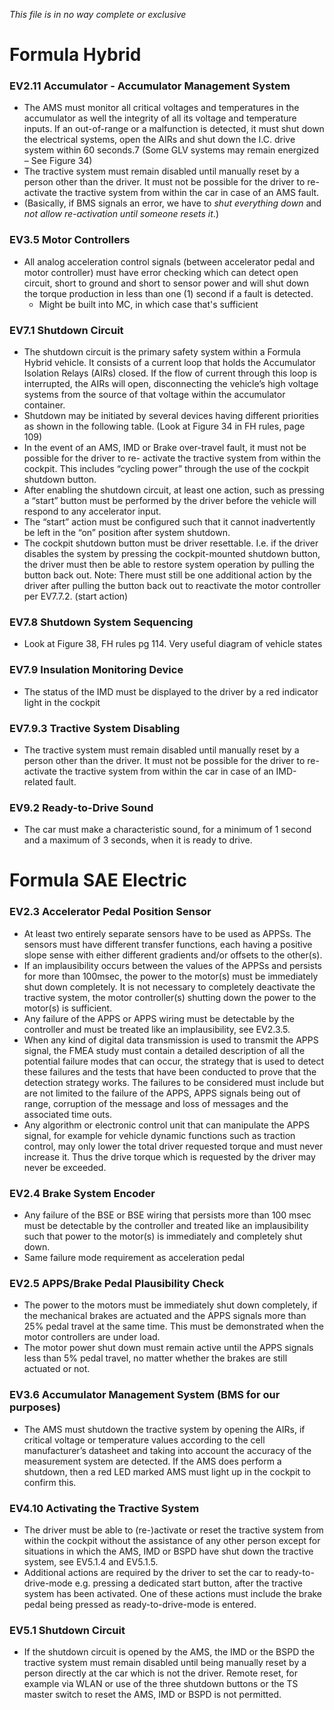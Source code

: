 *This file is in no way complete or exclusive*

# Formula Hybrid

### EV2.11 Accumulator - Accumulator Management System
* The AMS must monitor all critical voltages and temperatures in the accumulator as well the integrity of all its voltage and temperature inputs. If an out-of-range or a malfunction is detected, it must shut down the electrical systems, open the AIRs and shut down the I.C. drive system within 60 seconds.7 (Some GLV systems may remain energized – See Figure 34)
* The tractive system must remain disabled until manually reset by a person other than the driver. It must not be possible for the driver to re-activate the tractive system from within the car in case of an AMS fault.
* (Basically, if BMS signals an error, we have to *shut everything down* and *not allow re-activation until someone resets it*.)

### EV3.5 Motor Controllers
* All analog acceleration control signals (between accelerator pedal and motor controller) must have error checking which can detect open circuit, short to ground and short to sensor power and will shut down the torque production in less than one (1) second if a fault is detected.
  * Might be built into MC, in which case that's sufficient

### EV7.1 Shutdown Circuit
* The shutdown circuit is the primary safety system within a Formula Hybrid vehicle. It consists of a current loop that holds the Accumulator Isolation Relays (AIRs) closed. If the flow of current through this loop is interrupted, the AIRs will open, disconnecting the vehicle’s high voltage systems from the source of that voltage within the accumulator container.
* Shutdown may be initiated by several devices having different priorities as shown in the following table. (Look at Figure 34 in FH rules, page 109)
* In the event of an AMS, IMD or Brake over-travel fault, it must not be possible for the driver to re- activate the tractive system from within the cockpit. This includes “cycling power” through the use of the cockpit shutdown button.
* After enabling the shutdown circuit, at least one action, such as pressing a “start” button must be performed by the driver before the vehicle will respond to any accelerator input.
* The “start” action must be configured such that it cannot inadvertently be left in the “on” position after system shutdown.
* The cockpit shutdown button must be driver resettable. I.e. if the driver disables the system by pressing the cockpit-mounted shutdown button, the driver must then be able to restore system operation by pulling the button back out. Note: There must still be one additional action by the driver after pulling the button back out to reactivate the motor controller per EV7.7.2. (start action)

### EV7.8 Shutdown System Sequencing
* Look at Figure 38, FH rules pg 114. Very useful diagram of vehicle states

### EV7.9 Insulation Monitoring Device
* The status of the IMD must be displayed to the driver by a red indicator light in the cockpit

### EV7.9.3 Tractive System Disabling
* The tractive system must remain disabled until manually reset by a person other than the driver. It must not be possible for the driver to re-activate the tractive system from within the car in case of an IMD-related fault.

### EV9.2 Ready-to-Drive Sound
* The car must make a characteristic sound, for a minimum of 1 second and a maximum of 3 seconds, when it is ready to drive.

# Formula SAE Electric
### EV2.3 Accelerator Pedal Position Sensor
* At least two entirely separate sensors have to be used as APPSs. The sensors must have different transfer functions, each having a positive slope sense with either different gradients and/or offsets to the other(s).
* If an implausibility occurs between the values of the APPSs and persists for more than 100msec, the power to the motor(s) must be immediately shut down completely. It is not necessary to completely deactivate the tractive system, the motor controller(s) shutting down the power to the motor(s) is sufficient.
* Any failure of the APPS or APPS wiring must be detectable by the controller and must be treated like an implausibility, see EV2.3.5.
* When any kind of digital data transmission is used to transmit the APPS signal, the FMEA study must contain a detailed description of all the potential failure modes that can occur, the strategy that is used to detect these failures and the tests that have been conducted to prove that the detection strategy works. The failures to be considered must include but are not limited to the failure of the APPS, APPS signals being out of range, corruption of the message and loss of messages and the associated time outs.
* Any algorithm or electronic control unit that can manipulate the APPS signal, for example for vehicle dynamic functions such as traction control, may only lower the total driver requested torque and must never increase it. Thus the drive torque which is requested by the driver may never be exceeded.

### EV2.4 Brake System Encoder
* Any failure of the BSE or BSE wiring that persists more than 100 msec must be detectable by the controller and treated like an implausibility such that power to the motor(s) is immediately and completely shut down.
* Same failure mode requirement as acceleration pedal

### EV2.5 APPS/Brake Pedal Plausibility Check
* The power to the motors must be immediately shut down completely, if the mechanical brakes are actuated and the APPS signals more than 25% pedal travel at the same time. This must be demonstrated when the motor controllers are under load.
* The motor power shut down must remain active until the APPS signals less than 5% pedal travel, no matter whether the brakes are still actuated or not.

### EV3.6 Accumulator Management System (BMS for our purposes)
* The AMS must shutdown the tractive system by opening the AIRs, if critical voltage or temperature values according to the cell manufacturer’s datasheet and taking into account the accuracy of the measurement system are detected. If the AMS does perform a shutdown, then a red LED marked AMS must light up in the cockpit to confirm this.

### EV4.10 Activating the Tractive System
* The driver must be able to (re-)activate or reset the tractive system from within the cockpit without the assistance of any other person except for situations in which the AMS, IMD or BSPD have shut down the tractive system, see EV5.1.4 and EV5.1.5.
* Additional actions are required by the driver to set the car to ready-to-drive-mode e.g. pressing a dedicated start button, after the tractive system has been activated. One of these actions must include the brake pedal being pressed as ready-to-drive-mode is entered.

### EV5.1 Shutdown Circuit
* If the shutdown circuit is opened by the AMS, the IMD or the BSPD the tractive system must remain disabled until being manually reset by a person directly at the car which is not the driver. Remote reset, for example via WLAN or use of the three shutdown buttons or the TS master switch to reset the AMS, IMD or BSPD is not permitted.
